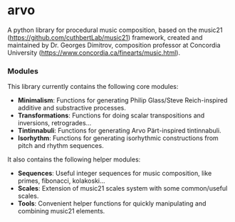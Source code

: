 # arvo
A python library for procedural music composition, based on the music21 (https://github.com/cuthbertLab/music21) framework, created and maintained by Dr. Georges Dimitrov, composition professor at Concordia University (https://www.concordia.ca/finearts/music.html).

### Modules
This library currently contains the following core modules:

* **Minimalism**: Functions for generating Philip Glass/Steve Reich-inspired additive and substractive processes.
* **Transformations**: Functions for doing scalar transpositions and inversions, retrogrades...
* **Tintinnabuli**: Functions for generating Arvo Pärt-inspired tintinnabuli.
* **Isorhythm**: Functions for generating isorhythmic constructions from pitch and rhythm sequences.

It also contains the following helper modules:
* **Sequences**: Useful integer sequences for music composition, like primes, fibonacci, kolakoski...
* **Scales**: Extension of music21 scales system with some common/useful scales.
* **Tools**: Convenient helper functions for quickly manipulating and combining music21 elements.
